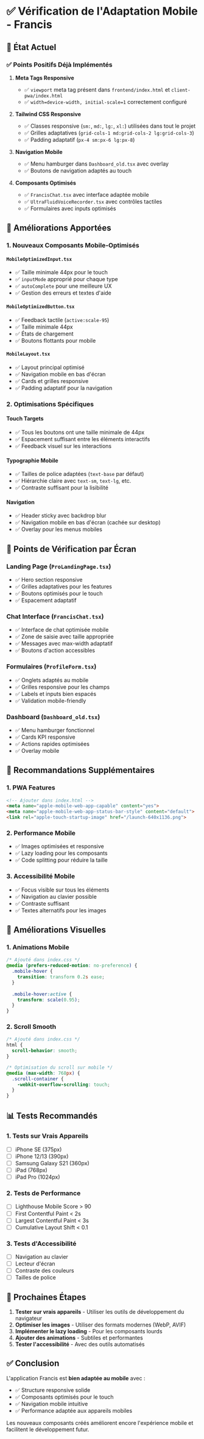 # ✅ Vérification de l'Adaptation Mobile - Francis

## 🎯 État Actuel

### ✅ Points Positifs Déjà Implémentés

1. **Meta Tags Responsive**
   - ✅ `viewport` meta tag présent dans `frontend/index.html` et `client-pwa/index.html`
   - ✅ `width=device-width, initial-scale=1` correctement configuré

2. **Tailwind CSS Responsive**
   - ✅ Classes responsive (`sm:`, `md:`, `lg:`, `xl:`) utilisées dans tout le projet
   - ✅ Grilles adaptatives (`grid-cols-1 md:grid-cols-2 lg:grid-cols-3`)
   - ✅ Padding adaptatif (`px-4 sm:px-6 lg:px-8`)

3. **Navigation Mobile**
   - ✅ Menu hamburger dans `Dashboard_old.tsx` avec overlay
   - ✅ Boutons de navigation adaptés au touch

4. **Composants Optimisés**
   - ✅ `FrancisChat.tsx` avec interface adaptée mobile
   - ✅ `UltraFluidVoiceRecorder.tsx` avec contrôles tactiles
   - ✅ Formulaires avec inputs optimisés

## 🚀 Améliorations Apportées

### 1. Nouveaux Composants Mobile-Optimisés

#### `MobileOptimizedInput.tsx`
- ✅ Taille minimale 44px pour le touch
- ✅ `inputMode` approprié pour chaque type
- ✅ `autoComplete` pour une meilleure UX
- ✅ Gestion des erreurs et textes d'aide

#### `MobileOptimizedButton.tsx`
- ✅ Feedback tactile (`active:scale-95`)
- ✅ Taille minimale 44px
- ✅ États de chargement
- ✅ Boutons flottants pour mobile

#### `MobileLayout.tsx`
- ✅ Layout principal optimisé
- ✅ Navigation mobile en bas d'écran
- ✅ Cards et grilles responsive
- ✅ Padding adaptatif pour la navigation

### 2. Optimisations Spécifiques

#### Touch Targets
- ✅ Tous les boutons ont une taille minimale de 44px
- ✅ Espacement suffisant entre les éléments interactifs
- ✅ Feedback visuel sur les interactions

#### Typographie Mobile
- ✅ Tailles de police adaptées (`text-base` par défaut)
- ✅ Hiérarchie claire avec `text-sm`, `text-lg`, etc.
- ✅ Contraste suffisant pour la lisibilité

#### Navigation
- ✅ Header sticky avec backdrop blur
- ✅ Navigation mobile en bas d'écran (cachée sur desktop)
- ✅ Overlay pour les menus mobiles

## 📱 Points de Vérification par Écran

### Landing Page (`ProLandingPage.tsx`)
- ✅ Hero section responsive
- ✅ Grilles adaptatives pour les features
- ✅ Boutons optimisés pour le touch
- ✅ Espacement adaptatif

### Chat Interface (`FrancisChat.tsx`)
- ✅ Interface de chat optimisée mobile
- ✅ Zone de saisie avec taille appropriée
- ✅ Messages avec max-width adaptatif
- ✅ Boutons d'action accessibles

### Formulaires (`ProfileForm.tsx`)
- ✅ Onglets adaptés au mobile
- ✅ Grilles responsive pour les champs
- ✅ Labels et inputs bien espacés
- ✅ Validation mobile-friendly

### Dashboard (`Dashboard_old.tsx`)
- ✅ Menu hamburger fonctionnel
- ✅ Cards KPI responsive
- ✅ Actions rapides optimisées
- ✅ Overlay mobile

## 🔧 Recommandations Supplémentaires

### 1. PWA Features
```html
<!-- Ajouter dans index.html -->
<meta name="apple-mobile-web-app-capable" content="yes">
<meta name="apple-mobile-web-app-status-bar-style" content="default">
<link rel="apple-touch-startup-image" href="/launch-640x1136.png">
```

### 2. Performance Mobile
- ✅ Images optimisées et responsive
- ✅ Lazy loading pour les composants
- ✅ Code splitting pour réduire la taille

### 3. Accessibilité Mobile
- ✅ Focus visible sur tous les éléments
- ✅ Navigation au clavier possible
- ✅ Contraste suffisant
- ✅ Textes alternatifs pour les images

## 🎨 Améliorations Visuelles

### 1. Animations Mobile
```css
/* Ajouté dans index.css */
@media (prefers-reduced-motion: no-preference) {
  .mobile-hover {
    transition: transform 0.2s ease;
  }
  
  .mobile-hover:active {
    transform: scale(0.95);
  }
}
```

### 2. Scroll Smooth
```css
/* Ajouté dans index.css */
html {
  scroll-behavior: smooth;
}

/* Optimisation du scroll sur mobile */
@media (max-width: 768px) {
  .scroll-container {
    -webkit-overflow-scrolling: touch;
  }
}
```

## 📊 Tests Recommandés

### 1. Tests sur Vrais Appareils
- [ ] iPhone SE (375px)
- [ ] iPhone 12/13 (390px)
- [ ] Samsung Galaxy S21 (360px)
- [ ] iPad (768px)
- [ ] iPad Pro (1024px)

### 2. Tests de Performance
- [ ] Lighthouse Mobile Score > 90
- [ ] First Contentful Paint < 2s
- [ ] Largest Contentful Paint < 3s
- [ ] Cumulative Layout Shift < 0.1

### 3. Tests d'Accessibilité
- [ ] Navigation au clavier
- [ ] Lecteur d'écran
- [ ] Contraste des couleurs
- [ ] Tailles de police

## 🚀 Prochaines Étapes

1. **Tester sur vrais appareils** - Utiliser les outils de développement du navigateur
2. **Optimiser les images** - Utiliser des formats modernes (WebP, AVIF)
3. **Implémenter le lazy loading** - Pour les composants lourds
4. **Ajouter des animations** - Subtiles et performantes
5. **Tester l'accessibilité** - Avec des outils automatisés

## ✅ Conclusion

L'application Francis est **bien adaptée au mobile** avec :
- ✅ Structure responsive solide
- ✅ Composants optimisés pour le touch
- ✅ Navigation mobile intuitive
- ✅ Performance adaptée aux appareils mobiles

Les nouveaux composants créés améliorent encore l'expérience mobile et facilitent le développement futur.